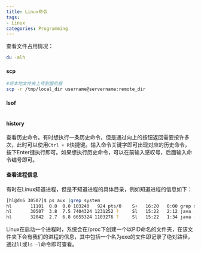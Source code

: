```yaml
---
title: Linux命令
tags:
- Linux
categories: Programming
---
```


查看文件占用情况：

```Bash
du -alh
```

#### scp

```Bash
#将本地文件夹上传到服务器
scp -r /tmp/local_dir username@servername:remote_dir
```

#### lsof

```Bash

```

#### history

查看历史命令。有时想执行一条历史命令，但是通过向上的按钮返回需要按许多次，此时可以使用`Ctrl + R`快捷键。输入命令关键字即可出现对应的历史命令，按下Enter键执行即可。如果想执行历史命令，可以在前输入感叹号，后面输入命令编号即可。

#### 查看进程信息

有时在Linux知道进程，但是不知道进程的具体目录，例如知道进程的信息如下：

```Bash
[hl@dn6 30507]$ ps aux |grep system
hl       11101  0.0  0.0 103240   924 pts/0    S+   16:20   0:00 grep system
hl       30507  3.8  7.5 7404324 1231252 ?     Sl   15:22   2:12 java -jar -Xmx2g system-web-boot-1.0.0.jar --spring.config.location=application-jenkins.properties
hl       32042  2.7  6.8 6655324 1103276 ?     Sl   15:22   1:34 java -jar -Xmx2g system-web-boot-1.0.0.jar --spring.config.location=application-jenkins_test.properties
```

Linux在启动一个进程时，系统会在/proc下创建一个以PID命名的文件夹，在该文件夹下会有我们的进程的信息，其中包括一个名为exe的文件即记录了绝对路径，通过`ll`或`ls –l`命令即可查看。


